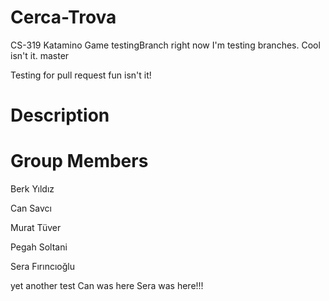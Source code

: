 # Cerca-Trova
CS-319 Katamino Game
testingBranch
right now I'm testing branches. Cool isn't it. master

Testing for pull request fun isn't it!

# Description 



# Group Members
  
   Berk Yıldız
   
   Can Savcı
   
   Murat Tüver 
   
   Pegah Soltani
   
   Sera Fırıncıoğlu



yet another test
Can was here
Sera was here!!!
